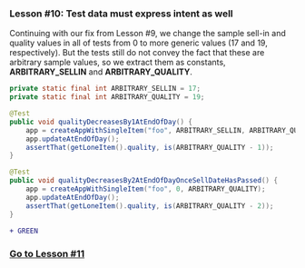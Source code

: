 ### Lesson #10: Test data must express intent as well
Continuing with our fix from Lesson #9, we change the sample sell-in and quality values in all of tests from 0 to more generic values (17 and 19, respectively).  But the tests still do not convey the fact that these are arbitrary sample values, so we extract them as constants, **ARBITRARY_SELLIN** and **ARBITRARY_QUALITY**.

```java
private static final int ARBITRARY_SELLIN = 17;
private static final int ARBITRARY_QUALITY = 19;
```
```java
@Test
public void qualityDecreasesBy1AtEndOfDay() {
    app = createAppWithSingleItem("foo", ARBITRARY_SELLIN, ARBITRARY_QUALITY);
    app.updateAtEndOfDay();
    assertThat(getLoneItem().quality, is(ARBITRARY_QUALITY - 1));
}

@Test
public void qualityDecreasesBy2AtEndOfDayOnceSellDateHasPassed() {
    app = createAppWithSingleItem("foo", 0, ARBITRARY_QUALITY);
    app.updateAtEndOfDay();
    assertThat(getLoneItem().quality, is(ARBITRARY_QUALITY - 2));
}
```
```diff
+ GREEN
```
### [Go to Lesson #11](https://github.com/d215steinberg/GildedRose-Java/tree/Lesson%2311)

